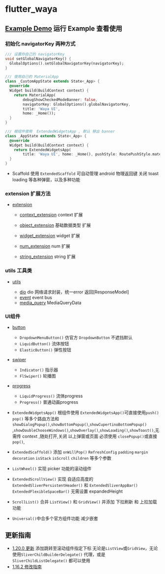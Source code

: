 # flutter_waya

## [Example Demo](https://wayaer.github.io/flutter_waya/example/app/web/index.html#/) 运行 Example 查看使用

### 初始化 navigatorKey 两种方式

```dart
/// 设置你自己的 navigatorKey
void setGlobalNavigatorKey() {
  GlobalOptions().setGlobalNavigatorKey(navigatorKey);
}

/// 使用自己的 MaterialApp
class _CustomAppState extends State<_App> {
  @override
  Widget build(BuildContext context) {
    return MaterialApp(
        debugShowCheckedModeBanner: false,
        navigatorKey: GlobalOptions().globalNavigatorKey,
        title: 'Waya UI',
        home: _Home());
  }
}

/// 根组件使用  ExtendedWidgetsApp , 默认 移出 banner
class _AppState extends State<_App> {
  @override
  Widget build(BuildContext context) {
    return ExtendedWidgetsApp(
        title: 'Waya UI', home: _Home(), pushStyle: RoutePushStyle.material);
  }
}

```

- Scaffold 使用 `ExtendedScaffold` 可自动管理 android 物理返回键 关闭 toast loading 等各种弹窗，以及多种功能

### extension 扩展方法

- [extension](https://github.com/Wayaer/flutter_waya/tree/main/lib/extension)
    - [context_extension](https://github.com/Wayaer/flutter_waya/tree/main/lib/extension/src/context_extension.dart)
      context 扩展

    - [object_extension](https://github.com/Wayaer/flutter_waya/tree/main/lib/extension/src/object_extension.dart)
      基础数据类型 扩展

    - [widget_extension](https://github.com/Wayaer/flutter_waya/tree/main/lib/extension/src/widget_extension.dart)
      widget 扩展

    - [num_extension](https://github.com/Wayaer/flutter_waya/tree/main/lib/extension/src/num_extension.dart)
      num 扩展

    - [string_extension](https://github.com/Wayaer/flutter_waya/tree/main/lib/extension/src/string_extension.dart)
      string 扩展

### utils 工具类

- [utils](https://github.com/Wayaer/flutter_waya/tree/main/lib/utils)

    - [dio](https://github.com/Wayaer/flutter_waya/tree/main/lib/utils/src/dio.dart) dio 网络请求封装，统一error 返回[ResponseModel]
    - [event](https://github.com/Wayaer/flutter_waya/tree/main/lib/utils/src/event.dart) event bus
    - [media_query](https://github.com/Wayaer/flutter_waya/tree/main/lib/utils/src/media_query.dart)
      MediaQueryData

### UI组件

- [button](https://github.com/Wayaer/flutter_waya/tree/main/lib/components/button)

    - `DropdownMenuButton()` 仿官方 `DropdownButton` 不遮挡默认
    - `LiquidButton()` 流体按钮
    - `ElasticButton()` 弹性按钮

- [swiper](https://github.com/Wayaer/flutter_waya/tree/main/lib/components/swiper)
    - `Indicator()` 指示器
    - `FlSwiper()` 轮播图

- [progress](https://github.com/Wayaer/flutter_waya/tree/main/lib/components/progress)
    - `LiquidProgress()` 流体progress
    - `Progress()` 普通动画progress

- `ExtendedWidgetsApp()` 根组件使用 `ExtendedWidgetsApp()`可直接使用`push()` `pop()`
  等多个路由方法和`showDialogPopup()`,`showBottomPopup()`,`showCupertinoBottomPopup()`
  ,`showDoubleChooseWindows()`,`showOverlay()`,`showLoading()`,`showToast()`,无需传 context ,随处打开,关闭 以上弹窗或页面 必须使用 `closePopup()`或直接 `pop()`,

- `ExtendedScaffold()`
  添加 `onWillPop()` `RefreshConfig` `padding` `margin` `decoration` `isStack` `isScroll` `children`
  等多个参数

- `ListWheel()` 实现 picker 功能的滚动组件

- `ExtendedScrollView()` 实现 自适应高度的 `ExtendedSliverPersistentHeader()`
  和 `ExtendedSliverAppBar()` `ExtendedFlexibleSpaceBar()` 无需设置 expandedHeight

- `ScrollList()` 合并 `ListView()` 和 `GridView()` 并添加 下拉刷新 和 上拉加载 功能

- `Universal()`中合多个官方组件功能 减少嵌套

## 更新指南

- [1.20.0 更新](https://github.com/Wayaer/flutter_waya/blob/main/CHANGELOG.md) 添加跳转至滚动组件指定下标 无论是`ListView`或`GridView`，无论使用`SliverChildBuilderDelegate()`
  代理，或是`SliverChildListDelegate()` 都可以使用
- [1.16.2 修改指南](https://github.com/Wayaer/flutter_waya/blob/main/CHANGELOG.md)